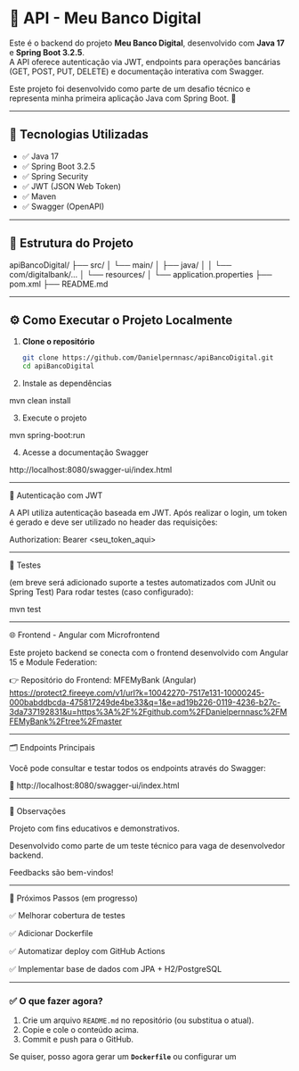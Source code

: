 # 🏦 API - Meu Banco Digital

Este é o backend do projeto **Meu Banco Digital**, desenvolvido com **Java 17** e **Spring Boot 3.2.5**.  
A API oferece autenticação via JWT, endpoints para operações bancárias (GET, POST, PUT, DELETE) e documentação interativa com Swagger.

Este projeto foi desenvolvido como parte de um desafio técnico e representa minha primeira aplicação Java com Spring Boot. 🚀

---

## 🚀 Tecnologias Utilizadas

- ✅ Java 17
- ✅ Spring Boot 3.2.5
- ✅ Spring Security
- ✅ JWT (JSON Web Token)
- ✅ Maven
- ✅ Swagger (OpenAPI)

---

## 📁 Estrutura do Projeto


apiBancoDigital/ ├── src/ │   └── main/ │       ├── java/ │       │   └── com/digitalbank/... │       └── resources/ │           └── application.properties ├── pom.xml ├── README.md

---

## ⚙️ Como Executar o Projeto Localmente

1. **Clone o repositório**
   ```bash
   git clone https://github.com/Danielpernnasc/apiBancoDigital.git
   cd apiBancoDigital

2. Instale as dependências

mvn clean install


3. Execute o projeto

mvn spring-boot:run


4. Acesse a documentação Swagger

http://localhost:8080/swagger-ui/index.html





---

🔐 Autenticação com JWT

A API utiliza autenticação baseada em JWT. Após realizar o login, um token é gerado e deve ser utilizado no header das requisições:

Authorization: Bearer <seu_token_aqui>


---

🧪 Testes

(em breve será adicionado suporte a testes automatizados com JUnit ou Spring Test)
Para rodar testes (caso configurado):

mvn test


---

🌐 Frontend - Angular com Microfrontend

Este projeto backend se conecta com o frontend desenvolvido com Angular 15 e Module Federation:

👉 Repositório do Frontend: MFEMyBank
 (Angular)
  https://protect2.fireeye.com/v1/url?k=10042270-7517e131-10000245-000babddbcda-475817249de4be33&q=1&e=ad19b226-0119-4236-b27c-3da737192831&u=https%3A%2F%2Fgithub.com%2FDanielpernnasc%2FMFEMyBank%2Ftree%2Fmaster


---

🗂️ Endpoints Principais

Você pode consultar e testar todos os endpoints através do Swagger:

📌 http://localhost:8080/swagger-ui/index.html


---

📌 Observações

Projeto com fins educativos e demonstrativos.

Desenvolvido como parte de um teste técnico para vaga de desenvolvedor backend.

Feedbacks são bem-vindos!

---

🏁 Próximos Passos (em progresso)

✅ Melhorar cobertura de testes

✅ Adicionar Dockerfile

✅ Automatizar deploy com GitHub Actions

✅ Implementar base de dados com JPA + H2/PostgreSQL


---

### ✅ O que fazer agora?

1. Crie um arquivo `README.md` no repositório (ou substitua o atual).
2. Copie e cole o conteúdo acima.
3. Commit e push para o GitHub.

Se quiser, posso agora gerar um **`Dockerfile`** ou configurar um

